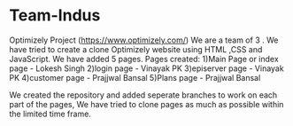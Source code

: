 # Team-Indus
Optimizely Project (https://www.optimizely.com/)
We are a team of 3 . We have tried to create a clone Optimizely website using HTML ,CSS and JavaScript. We have added 5 pages.
Pages created:
       1)Main Page or index page - Lokesh Singh
       2)login page - Vinayak PK
       3)episerver page - Vinayak PK
       4)customer page - Prajjwal Bansal
       5)Plans page - Prajjwal Bansal
       
We created the repository and added seperate branches to work on each part of the pages, We have tried to clone pages as much as possible within the limited time frame.

                                            
